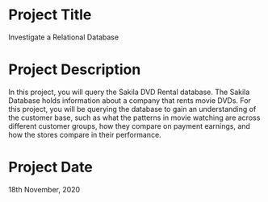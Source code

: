 # Project Title
Investigate a Relational Database

# Project Description
In this project, you will query the Sakila DVD Rental database. The Sakila Database holds information about a company that rents movie DVDs. For this project, you will be querying the database to gain an understanding of the customer base, such as what the patterns in movie watching are across different customer groups, how they compare on payment earnings, and how the stores compare in their performance.

# Project Date
18th November, 2020